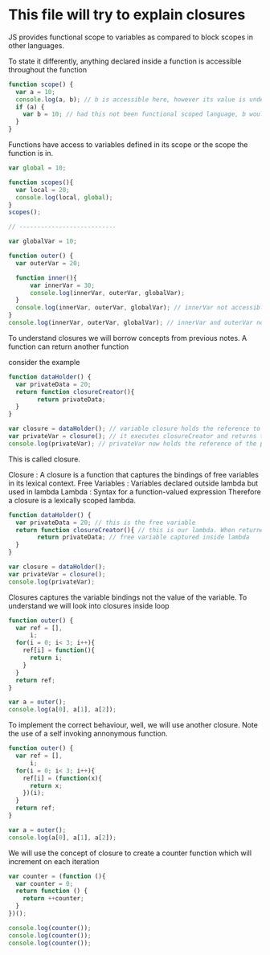 # This file will try to explain closures

JS provides functional scope to variables as compared to block scopes in other
languages.

To state it differently, anything declared inside a function is accessible throughout
the function

```javascript
function scope() {
  var a = 10;
  console.log(a, b); // b is accessible here, however its value is undefined
  if (a) {
    var b = 10; // had this not been functional scoped language, b would have been accesible only inside the containing if block
  }
}
```

Functions have access to variables defined in its scope or the scope the function is in.

```javascript
var global = 10;

function scopes(){
  var local = 20;
  console.log(local, global);
}
scopes();

// ---------------------------

var globalVar = 10;

function outer() {
  var outerVar = 20;

  function inner(){
      var innerVar = 30;
      console.log(innerVar, outerVar, globalVar);
  }
  console.log(innerVar, outerVar, globalVar); // innerVar not accessible
}
console.log(innerVar, outerVar, globalVar); // innerVar and outerVar not accessible
```

To understand closures we will borrow concepts from previous notes.
A function can return another function

consider the example
```javascript
function dataHolder() {
  var privateData = 20;
  return function closureCreator(){
        return privateData;
  }
}

var closure = dataHolder(); // variable closure holds the reference to the closureCreator function
var privateVar = closure(); // it executes closureCreator and returns the privateData
console.log(privateVar); // privateVar now holds the reference of the privateData which is not accessible outside dataHolder
```
This is called closure.

Closure : A closure is a function that captures the bindings of free variables in its lexical context.
Free Variables : Variables declared outside lambda but used in lambda
Lambda : Syntax for a function-valued expression
Therefore a closure is a lexically scoped lambda.

```javascript
function dataHolder() {
  var privateData = 20; // this is the free variable
  return function closureCreator(){ // this is our lambda. When returned it will act like closure
        return privateData; // free variable captured inside lambda
  }
}

var closure = dataHolder();
var privateVar = closure();
console.log(privateVar);

```
Closures captures the variable bindings not the value of the variable.
To understand we will look into closures inside loop
```javascript
function outer() {
  var ref = [],
      i;
  for(i = 0; i< 3; i++){
    ref[i] = function(){
      return i;
    }
  }
  return ref;
}

var a = outer();
console.log(a[0], a[1], a[2]);
```
To implement the correct behaviour, well, we will use another closure. Note the
use of a self invoking annonymous function.
```javascript
function outer() {
  var ref = [],
      i;
  for(i = 0; i< 3; i++){
    ref[i] = (function(x){
      return x;
    })(i);
  }
  return ref;
}

var a = outer();
console.log(a[0], a[1], a[2]);
```
We will use the concept of closure to create a counter function which will increment on each iteration
```javascript
var counter = (function (){
  var counter = 0;
  return function () {
    return ++counter;
  }
})();

console.log(counter());
console.log(counter());
console.log(counter());
```